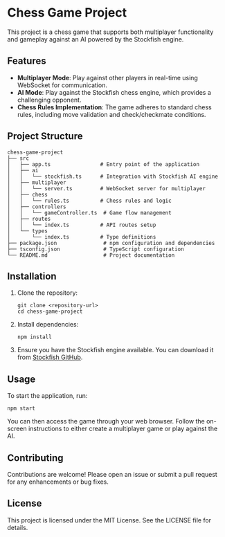 # Chess Game Project

This project is a chess game that supports both multiplayer functionality and gameplay against an AI powered by the Stockfish engine. 

## Features

- **Multiplayer Mode**: Play against other players in real-time using WebSocket for communication.
- **AI Mode**: Play against the Stockfish chess engine, which provides a challenging opponent.
- **Chess Rules Implementation**: The game adheres to standard chess rules, including move validation and check/checkmate conditions.

## Project Structure

```
chess-game-project
├── src
│   ├── app.ts                # Entry point of the application
│   ├── ai
│   │   └── stockfish.ts      # Integration with Stockfish AI engine
│   ├── multiplayer
│   │   └── server.ts         # WebSocket server for multiplayer
│   ├── chess
│   │   └── rules.ts          # Chess rules and logic
│   ├── controllers
│   │   └── gameController.ts  # Game flow management
│   ├── routes
│   │   └── index.ts          # API routes setup
│   └── types
│       └── index.ts          # Type definitions
├── package.json               # npm configuration and dependencies
├── tsconfig.json              # TypeScript configuration
└── README.md                  # Project documentation
```

## Installation

1. Clone the repository:
   ```
   git clone <repository-url>
   cd chess-game-project
   ```

2. Install dependencies:
   ```
   npm install
   ```

3. Ensure you have the Stockfish engine available. You can download it from [Stockfish GitHub](https://github.com/official-stockfish/Stockfish).

## Usage

To start the application, run:
```
npm start
```

You can then access the game through your web browser. Follow the on-screen instructions to either create a multiplayer game or play against the AI.

## Contributing

Contributions are welcome! Please open an issue or submit a pull request for any enhancements or bug fixes.

## License

This project is licensed under the MIT License. See the LICENSE file for details.